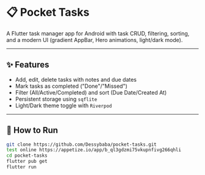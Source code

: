 # 📋 Pocket Tasks

A Flutter task manager app for Android with task CRUD, filtering, sorting, and a modern UI (gradient AppBar, Hero animations, light/dark mode).

---

## ✨ Features

- Add, edit, delete tasks with notes and due dates  
- Mark tasks as completed ("Done"/"Missed")  
- Filter (All/Active/Completed) and sort (Due Date/Created At)  
- Persistent storage using `sqflite`  
- Light/Dark theme toggle with `Riverpod`  

---

## 🚀 How to Run

```bash
git clone https://github.com/Dessybaba/pocket-tasks.git
test online https://appetize.io/app/b_ql3gdzmi75vkupnfivg266qhli
cd pocket-tasks
flutter pub get
flutter run
